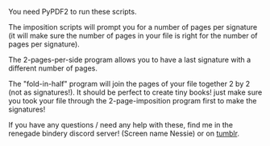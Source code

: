 You need PyPDF2 to run these scripts.

The imposition scripts will prompt you for a number of pages per signature (it will make sure the number of pages in your file is right for the number of pages per signature).

The 2-pages-per-side program allows you to have a last signature with a different number of pages.

The "fold-in-half" program will join the pages of your file together 2 by 2 (not as signatures!). It should be perfect to create tiny books! just make sure you took your file through the 2-page-imposition program first to make the signatures!

If you have any questions / need any help with these, find me in the renegade bindery discord server! (Screen name Nessie) or on [tumblr](https://nessieshirak.tumblr.com).